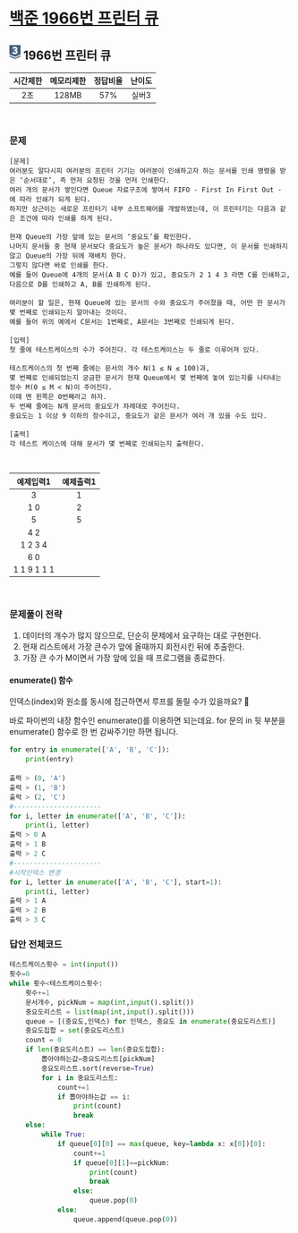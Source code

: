 # [백준 1966번 프린터 큐](https://www.acmicpc.net/problem/1966)

## <img src="https://raw.githubusercontent.com/gudals-kim/Studyroom/0c61bf1ad9b6434ff624dbab4012654df8c92b01/codingtest/img/rank/silver_3.svg" width="20"> 1966번 프린터 큐

| 시간제한 |메모리제한|정답비율| 난이도 |
|:----:|:---:|:---:|:---:|
|  2초  |128MB|57%| 실버3 |

<br>

### 문제

```
[문제]
여러분도 알다시피 여러분의 프린터 기기는 여러분이 인쇄하고자 하는 문서를 인쇄 명령을 받은 ‘순서대로’, 즉 먼저 요청된 것을 먼저 인쇄한다.
여러 개의 문서가 쌓인다면 Queue 자료구조에 쌓여서 FIFO - First In First Out - 에 따라 인쇄가 되게 된다.
하지만 상근이는 새로운 프린터기 내부 소프트웨어를 개발하였는데, 이 프린터기는 다음과 같은 조건에 따라 인쇄를 하게 된다.

현재 Queue의 가장 앞에 있는 문서의 ‘중요도’를 확인한다.
나머지 문서들 중 현재 문서보다 중요도가 높은 문서가 하나라도 있다면, 이 문서를 인쇄하지 않고 Queue의 가장 뒤에 재배치 한다.
그렇지 않다면 바로 인쇄를 한다.
예를 들어 Queue에 4개의 문서(A B C D)가 있고, 중요도가 2 1 4 3 라면 C를 인쇄하고, 다음으로 D를 인쇄하고 A, B를 인쇄하게 된다.

여러분이 할 일은, 현재 Queue에 있는 문서의 수와 중요도가 주어졌을 때, 어떤 한 문서가 몇 번째로 인쇄되는지 알아내는 것이다.
예를 들어 위의 예에서 C문서는 1번째로, A문서는 3번째로 인쇄되게 된다.

[입력]
첫 줄에 테스트케이스의 수가 주어진다. 각 테스트케이스는 두 줄로 이루어져 있다.

테스트케이스의 첫 번째 줄에는 문서의 개수 N(1 ≤ N ≤ 100)과, 
몇 번째로 인쇄되었는지 궁금한 문서가 현재 Queue에서 몇 번째에 놓여 있는지를 나타내는 정수 M(0 ≤ M < N)이 주어진다.
이때 맨 왼쪽은 0번째라고 하자.
두 번째 줄에는 N개 문서의 중요도가 차례대로 주어진다.
중요도는 1 이상 9 이하의 정수이고, 중요도가 같은 문서가 여러 개 있을 수도 있다.

[출력]
각 테스트 케이스에 대해 문서가 몇 번째로 인쇄되는지 출력한다.

```


<br>

|    예제입력1     | 예제출력1 |
|:-----------:|:-----:|
|      3      |   1   |
|     1 0     |   2   |
|      5      |   5   |
|     4 2     ||
|   1 2 3 4   ||
|     6 0     ||
| 1 1 9 1 1 1 ||



<br>

### 문제풀이 전략

1. 데이터의 개수가 많지 않으므로, 단순히 문제에서 요구하는 대로 구현한다.
2. 현재 리스트에서 가장 큰수가 앞에 올때까지 회전시킨 뒤에 추출한다.
3. 가장 큰 수가 M이면서 가장 앞에 있을 때 프로그램을 종료한다.


#### enumerate() 함수
인덱스(index)와 원소를 동시에 접근하면서 루프를 돌릴 수가 있을까요? 🐍

바로 파이썬의 내장 함수인 enumerate()를 이용하면 되는데요. for 문의 in 뒷 부분을 enumerate() 함수로 한 번 감싸주기만 하면 됩니다.
```python
for entry in enumerate(['A', 'B', 'C']):
    print(entry)

출력 > (0, 'A')
출력 > (1, 'B')
출력 > (2, 'C')
#----------------------
for i, letter in enumerate(['A', 'B', 'C']):
    print(i, letter)
출력 > 0 A
출력 > 1 B
출력 > 2 C
#----------------------
#시작인덱스 변경
for i, letter in enumerate(['A', 'B', 'C'], start=1):
    print(i, letter)
출력 > 1 A
출력 > 2 B
출력 > 3 C
```



### 답안 전체코드

```py
테스트케이스횟수 = int(input())
횟수=0
while 횟수<테스트케이스횟수:
    횟수+=1
    문서개수, pickNum = map(int,input().split())
    중요도리스트 = list(map(int,input().split()))
    queue = [(중요도,인덱스) for 인덱스, 중요도 in enumerate(중요도리스트)]
    중요도집합 = set(중요도리스트)
    count = 0
    if len(중요도리스트) == len(중요도집합):
        뽑아야하는값=중요도리스트[pickNum]
        중요도리스트.sort(reverse=True)
        for i in 중요도리스트:
            count+=1
            if 뽑아야하는값 == i:
                print(count)
                break
    else:
        while True:
            if queue[0][0] == max(queue, key=lambda x: x[0])[0]:
                count+=1
                if queue[0][1]==pickNum:
                    print(count)
                    break
                else:
                    queue.pop(0)
            else:
                queue.append(queue.pop(0))

```
